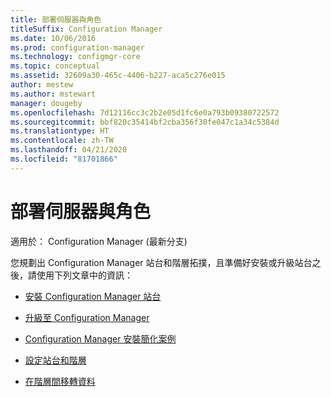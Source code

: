 ```yaml
---
title: 部署伺服器與角色
titleSuffix: Configuration Manager
ms.date: 10/06/2016
ms.prod: configuration-manager
ms.technology: configmgr-core
ms.topic: conceptual
ms.assetid: 32609a30-465c-4406-b227-aca5c276e015
author: mestew
ms.author: mstewart
manager: dougeby
ms.openlocfilehash: 7d12116cc3c2b2e05d1fc6e0a793b09380722572
ms.sourcegitcommit: bbf820c35414bf2cba356f30fe047c1a34c5384d
ms.translationtype: HT
ms.contentlocale: zh-TW
ms.lasthandoff: 04/21/2020
ms.locfileid: "81701866"
---
```

# <a name="deploy-servers-and-roles"></a>部署伺服器與角色

適用於：  Configuration Manager (最新分支)

您規劃出 Configuration Manager 站台和階層拓撲，且準備好安裝或升級站台之後，請使用下列文章中的資訊：  

- [安裝 Configuration Manager 站台](install/installing-sites.md)  

- [升級至 Configuration Manager](install/upgrade-to-configuration-manager.md)  

- [Configuration Manager 安裝簡化案例](install/scenarios-to-streamline-your-installation.md)  

- [設定站台和階層](configure/configure-sites-and-hierarchies.md)  

- [在階層間移轉資料](../../migration/migrate-data-between-hierarchies.md)  
